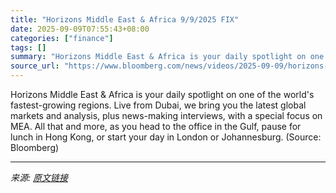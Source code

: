 ```yaml
---
title: "Horizons Middle East & Africa 9/9/2025 FIX"
date: 2025-09-09T07:55:43+08:00
categories: ["finance"]
tags: []
summary: "Horizons Middle East & Africa is your daily spotlight on one of the world's fastest-growing regions. Live from Dubai, we bring you the latest global markets and analysis, plus news-making interviews, "
source_url: "https://www.bloomberg.com/news/videos/2025-09-09/horizons-middle-east-africa-9-9-2025-fix-video"
---
```


Horizons Middle East & Africa is your daily spotlight on one of the world's fastest-growing regions. Live from Dubai, we bring you the latest global markets and analysis, plus news-making interviews, with a special focus on MEA. All that and more, as you head to the office in the Gulf, pause for lunch in Hong Kong, or start your day in London or Johannesburg. (Source: Bloomberg)

---

*来源: [原文链接](https://www.bloomberg.com/news/videos/2025-09-09/horizons-middle-east-africa-9-9-2025-fix-video)*
